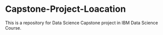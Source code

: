 # Capstone-Project-Loacation
This is a repository for Data Science Capstone project in IBM Data Science Course.

